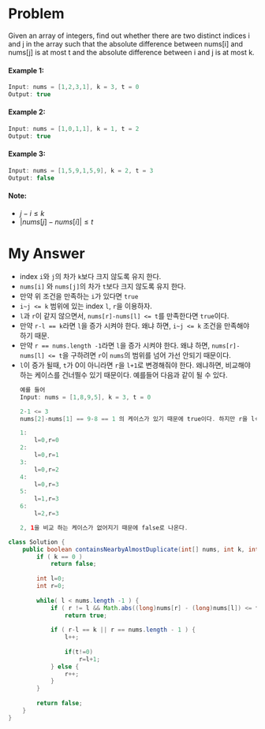 # Problem

Given an array of integers, find out whether there are two distinct indices i and j in the array such that the absolute difference between nums[i] and nums[j] is at most t and the absolute difference between i and j is at most k.

#### Example 1:

```swift
Input: nums = [1,2,3,1], k = 3, t = 0
Output: true
```

#### Example 2:

```swift
Input: nums = [1,0,1,1], k = 1, t = 2
Output: true
```

#### Example 3:

```swift
Input: nums = [1,5,9,1,5,9], k = 2, t = 3
Output: false
```

#### Note:
* $j-i \le k$
* $| nums[j]-nums[i] | \le t$

# My Answer

* index `i`와 `j`의 차가 `k`보다 크지 않도록 유지 한다.
* `nums[i]` 와 `nums[j]`의 차가 `t`보다 크지 않도록 유지 한다.
* 만약 위 조건을 만족하는 `i`가 있다면 `true`
* `i~j <= k` 범위에 있는 index `l`, `r`을 이용하자.
* `l`과 `r`이 같지 않으면서, `nums[r]-nums[l] <= t`를 만족한다면 `true`이다.
* 만약 `r-l == k`라면 `l`을 증가 시켜야 한다. 왜냐 하면, `i~j <= k` 조건을 만족해야 하기 때문.
* 만약 `r == nums.length -1`라면 `l`을 증가 시켜야 한다. 왜냐 하면, `nums[r]-nums[l] <= t`을 구하려면 `r`이 `nums`의 범위를 넘어 가선 안되기 때문이다.
* `l`이 증가 될때, `t`가 0이 아니라면 `r`을 `l+1`로 변경해줘야 한다. 왜냐하면, 비교해야 하는 케이스를 건너띌수 있기 때문이다. 예를들어 다음과 같이 될 수 있다.
    ```java
    예를 들어
    Input: nums = [1,8,9,5], k = 3, t = 0

    2-1 <= 3
    nums[2]-nums[1] == 9-8 == 1 의 케이스가 있기 때문에 true이다. 하지만 r을 l+1로 해주는 코드가 없다면 다음과 같은 흐름이 된다.
    
    1:
        l=0,r=0
    2:
        l=0,r=1
    3:
        l=0,r=2
    4:
        l=0,r=3
    5:
        l=1,r=3
    6: 
        l=2,r=3

    2, 1을 비교 하는 케이스가 없어지기 때문에 false로 나온다.    
    ``` 
  
```java
class Solution {
    public boolean containsNearbyAlmostDuplicate(int[] nums, int k, int t) {
        if ( k == 0 )
            return false;
        
        int l=0;
        int r=0;
        
        while( l < nums.length -1 ) {
            if ( r != l && Math.abs((long)nums[r] - (long)nums[l]) <= t )
                return true;
            
            if ( r-l == k || r == nums.length - 1 ) {
                l++;
                
                if(t!=0)
                    r=l+1;                
            } else {
                r++;
            }            
        }
        
        return false;
    }
}
```

